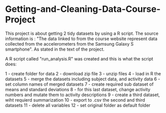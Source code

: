 # Getting-and-Cleaning-Data-Course-Project

This project is about getting 2 tidy datasets by using a R script. The source information is : "The data linked to from the course website represent data collected from the accelerometers from the Samsung Galaxy S smartphone". As stated in the text of the project.

A R script called "run_analysis.R" was created and this is what the script does:

1   - create folder for data
2   - download zip file
3   - unzip files
4   - load in R the datasets
5   - merge the datasets including subject data, and activity data
6   - set column names of merged datasets
7   - create required sub dataset of means and standard deviations
8   - for this last dataset, change activity numbers and mutate them to activity descriptions
9   - create a third dataset, wiht requierd summarization
10   - export to .csv the second and third datasets
11   - delete all variables
12   - set original folder as default folder
